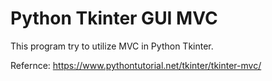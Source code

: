 # Python Tkinter GUI MVC

This program try to utilize MVC in Python Tkinter.

Refernce:
https://www.pythontutorial.net/tkinter/tkinter-mvc/

